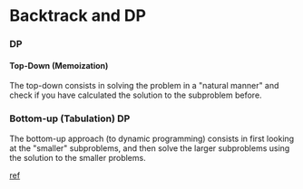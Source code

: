 # Backtrack and DP


### DP

#### Top-Down (Memoization)

The top-down consists in solving the problem in a "natural manner" and check if you have calculated the solution to the subproblem before.

### Bottom-up (Tabulation) DP

The bottom-up approach (to dynamic programming) consists in first looking at the "smaller" subproblems, and then solve the larger subproblems using the solution to the smaller problems.


[ref](https://www.enjoyalgorithms.com/blog/top-down-memoization-vs-bottom-up-tabulation)
